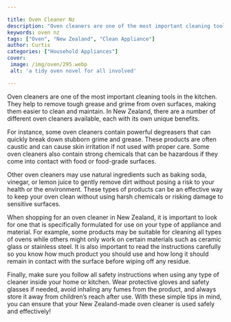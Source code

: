 ```yaml
---

title: Oven Cleaner Nz
description: "Oven cleaners are one of the most important cleaning tools in the kitchen. They help to remove tough grease and grime from oven su...check it out to learn"
keywords: oven nz
tags: ["Oven", "New Zealand", "Clean Appliance"]
author: Curtis
categories: ["Household Appliances"]
cover: 
 image: /img/oven/295.webp
 alt: 'a tidy oven novel for all involved'

---
```


Oven cleaners are one of the most important cleaning tools in the kitchen. They help to remove tough grease and grime from oven surfaces, making them easier to clean and maintain. In New Zealand, there are a number of different oven cleaners available, each with its own unique benefits. 

For instance, some oven cleaners contain powerful degreasers that can quickly break down stubborn grime and grease. These products are often caustic and can cause skin irritation if not used with proper care. Some oven cleaners also contain strong chemicals that can be hazardous if they come into contact with food or food-grade surfaces. 

Other oven cleaners may use natural ingredients such as baking soda, vinegar, or lemon juice to gently remove dirt without posing a risk to your health or the environment. These types of products can be an effective way to keep your oven clean without using harsh chemicals or risking damage to sensitive surfaces. 

When shopping for an oven cleaner in New Zealand, it is important to look for one that is specifically formulated for use on your type of appliance and material. For example, some products may be suitable for cleaning all types of ovens while others might only work on certain materials such as ceramic glass or stainless steel. It is also important to read the instructions carefully so you know how much product you should use and how long it should remain in contact with the surface before wiping off any residue. 

Finally, make sure you follow all safety instructions when using any type of cleaner inside your home or kitchen. Wear protective gloves and safety glasses if needed, avoid inhaling any fumes from the product, and always store it away from children’s reach after use. With these simple tips in mind, you can ensure that your New Zealand-made oven cleaner is used safely and effectively!
